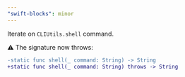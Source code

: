 ```yaml
---
"swift-blocks": minor
---
```


Iterate on `CLIUtils.shell` command.

⚠️ The signature now throws:

```diff
-static func shell(_ command: String) -> String
+static func shell(_ command: String) throws -> String
```
